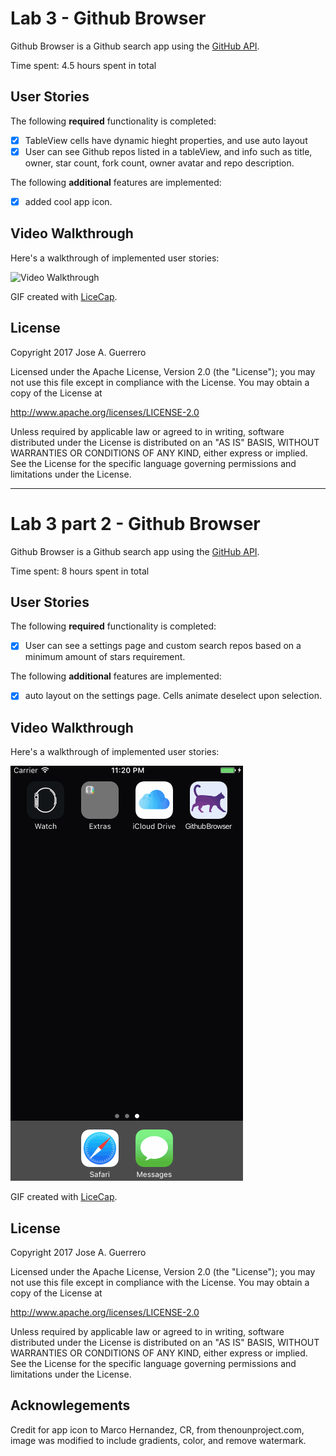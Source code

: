 # Lab 3 - Github Browser

Github Browser is a Github search app using the [GitHub API](https://developer.github.com/v3/).

Time spent: 4.5 hours spent in total

## User Stories

The following **required** functionality is completed:

- [x] TableView cells have dynamic hieght properties, and use auto layout
- [x] User can see Github repos listed in a tableView, and info such as title, owner, star count, fork count, owner avatar and repo description.

The following **additional** features are implemented:

- [x] added cool app icon.

## Video Walkthrough 

Here's a walkthrough of implemented user stories:

<img src='https://github.com/jguerrero12/Github-Browser/blob/master/githubbrowserDemo_2.gif?raw=true' title='Video Walkthrough' width='' alt='Video Walkthrough' />

GIF created with [LiceCap](http://www.cockos.com/licecap/).

## License

Copyright 2017 Jose A. Guerrero

Licensed under the Apache License, Version 2.0 (the "License");
you may not use this file except in compliance with the License.
You may obtain a copy of the License at

http://www.apache.org/licenses/LICENSE-2.0

Unless required by applicable law or agreed to in writing, software
distributed under the License is distributed on an "AS IS" BASIS,
WITHOUT WARRANTIES OR CONDITIONS OF ANY KIND, either express or implied.
See the License for the specific language governing permissions and
limitations under the License.

------------------------------------------------------------------------------------------------------

# Lab 3 part 2 - Github Browser

Github Browser is a Github search app using the [GitHub API](https://developer.github.com/v3/).

Time spent: 8 hours spent in total

## User Stories

The following **required** functionality is completed:

- [x] User can see a settings page and custom search repos based on a minimum amount of stars requirement.

The following **additional** features are implemented:

- [x] auto layout on the settings page. Cells animate deselect upon selection.

## Video Walkthrough 

Here's a walkthrough of implemented user stories:

<img src='https://github.com/jguerrero12/Github-Browser/blob/master/githubbrowserDemo_part2.gif?raw=true' title='Video Walkthrough' width='' alt='Video Walkthrough' />

GIF created with [LiceCap](http://www.cockos.com/licecap/).

## License

Copyright 2017 Jose A. Guerrero

Licensed under the Apache License, Version 2.0 (the "License");
you may not use this file except in compliance with the License.
You may obtain a copy of the License at

http://www.apache.org/licenses/LICENSE-2.0

Unless required by applicable law or agreed to in writing, software
distributed under the License is distributed on an "AS IS" BASIS,
WITHOUT WARRANTIES OR CONDITIONS OF ANY KIND, either express or implied.
See the License for the specific language governing permissions and
limitations under the License.

## Acknowlegements

Credit for app icon to Marco Hernandez, CR, from thenounproject.com, image was modified to include gradients, color, and remove watermark.

